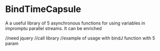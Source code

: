 # BindTimeCapsule
A a useful library of 5 asynchronous functions for using variables in impromptu parallel streams. It can be enriched
<html>
<head>
//need jquery
<script type="text/javascript" src="https://ajax.googleapis.com/ajax/libs/jquery/1.8.3/jquery.min.js"></script>
//call library
<script type="text/javascript" src="../bindTimeCapsule.JS"></script>
<head>
<body>
//example of usage with bindJ function with 5 param
 <script type="text/javascript">
		$(function () {
			$("#btnGet").click(function () {
					;(async () => {
					 const timeCapsule = await bindJ("Name", "POST", "api/AjaxAPI/AjaxMethod", "application/json; charset=utf-8", "json");
					   alert(timeCapsule.Name+" "+timeCapsule.DateTime);
					  })()
		  });
		});
</script>
</body>
</html>

